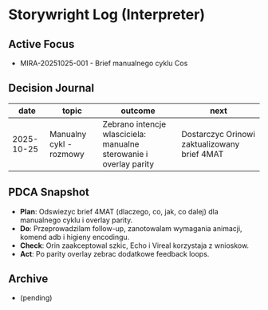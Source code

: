 # Storywright Log (Interpreter)

## Active Focus
- MIRA-20251025-001 - Brief manualnego cyklu Cos

## Decision Journal
| date | topic | outcome | next |
|------|-------|---------|------|
| 2025-10-25 | Manualny cykl - rozmowy | Zebrano intencje wlasciciela: manualne sterowanie i overlay parity | Dostarczyc Orinowi zaktualizowany brief 4MAT |

## PDCA Snapshot
- **Plan**: Odswiezyc brief 4MAT (dlaczego, co, jak, co dalej) dla manualnego cyklu i overlay parity.
- **Do**: Przeprowadzilam follow-up, zanotowalam wymagania animacji, komend adb i higieny encodingu.
- **Check**: Orin zaakceptowal szkic, Echo i Vireal korzystaja z wnioskow.
- **Act**: Po parity overlay zebrac dodatkowe feedback loops.

## Archive
- (pending)
